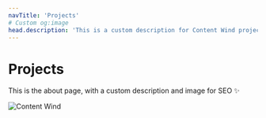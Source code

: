 ```yaml
---
navTitle: 'Projects'
# Custom og:image
head.description: 'This is a custom description for Content Wind projects page.'
---
```


# Projects

This is the about page, with a custom description and image for SEO :sparkles:

![Content Wind](https://i.picsum.photos/id/866/536/354.jpg?hmac=tGofDTV7tl2rprappPzKFiZ9vDh5MKj39oa2D--gqhA)
